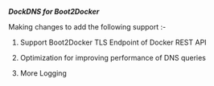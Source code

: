 ***DockDNS for Boot2Docker***

Making changes to add the following support :-

1. Support Boot2Docker TLS Endpoint of Docker REST API

2. Optimization for improving performance of DNS queries

3. More Logging
